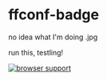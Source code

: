 ffconf-badge
============

no idea what I'm doing .jpg

run this, testling!

[![browser support](https://ci.testling.com/wadtech/ffconf-badge.png)
](https://ci.testling.com/wadtech/ffconf-badge)
